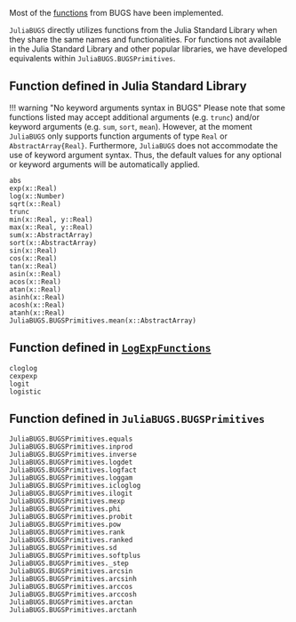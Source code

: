 Most of the [functions](https://www.multibugs.org/documentation/latest/Functions.html) from BUGS have been implemented. 

`JuliaBUGS` directly utilizes functions from the Julia Standard Library when they share the same names and functionalities. For functions not available in the Julia Standard Library and other popular libraries, we have developed equivalents within `JuliaBUGS.BUGSPrimitives`.

## Function defined in Julia Standard Library

!!! warning "No keyword arguments syntax in BUGS"
    Please note that some functions listed may accept additional arguments (e.g. `trunc`) and/or keyword arguments (e.g. `sum`, `sort`, `mean`). However, at the moment `JuliaBUGS` only supports function arguments of type `Real` or `AbstractArray{Real}`. Furthermore, `JuliaBUGS` does not accommodate the use of keyword argument syntax. Thus, the default values for any optional or keyword arguments will be automatically applied.

```@docs
abs
exp(x::Real)
log(x::Number)
sqrt(x::Real)
trunc
min(x::Real, y::Real)
max(x::Real, y::Real)
sum(x::AbstractArray)
sort(x::AbstractArray)
sin(x::Real)
cos(x::Real)
tan(x::Real)
asin(x::Real)
acos(x::Real)
atan(x::Real)
asinh(x::Real)
acosh(x::Real)
atanh(x::Real)
JuliaBUGS.BUGSPrimitives.mean(x::AbstractArray)
```

## Function defined in [`LogExpFunctions`](https://github.com/JuliaStats/LogExpFunctions.jl)

```@docs
cloglog
cexpexp
logit
logistic
```

## Function defined in `JuliaBUGS.BUGSPrimitives`

```@docs
JuliaBUGS.BUGSPrimitives.equals
JuliaBUGS.BUGSPrimitives.inprod
JuliaBUGS.BUGSPrimitives.inverse
JuliaBUGS.BUGSPrimitives.logdet
JuliaBUGS.BUGSPrimitives.logfact
JuliaBUGS.BUGSPrimitives.loggam
JuliaBUGS.BUGSPrimitives.icloglog
JuliaBUGS.BUGSPrimitives.ilogit
JuliaBUGS.BUGSPrimitives.mexp
JuliaBUGS.BUGSPrimitives.phi
JuliaBUGS.BUGSPrimitives.probit
JuliaBUGS.BUGSPrimitives.pow
JuliaBUGS.BUGSPrimitives.rank
JuliaBUGS.BUGSPrimitives.ranked
JuliaBUGS.BUGSPrimitives.sd
JuliaBUGS.BUGSPrimitives.softplus
JuliaBUGS.BUGSPrimitives._step
JuliaBUGS.BUGSPrimitives.arcsin
JuliaBUGS.BUGSPrimitives.arcsinh
JuliaBUGS.BUGSPrimitives.arccos
JuliaBUGS.BUGSPrimitives.arccosh
JuliaBUGS.BUGSPrimitives.arctan
JuliaBUGS.BUGSPrimitives.arctanh
```
